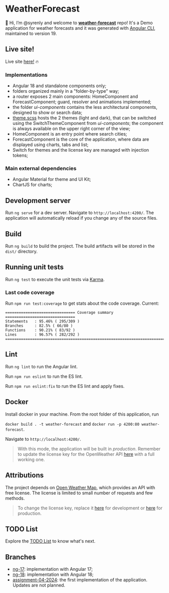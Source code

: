 # WeatherForecast

👋 Hi, I’m @syrenly and welcome to [**weather-forecast**](https://syrenly.github.io/weather-forecast/) repo! It's a Demo application for weather forecasts and it was generated with [Angular CLI](https://github.com/angular/angular-cli), maintained to version 19.

## Live site!

Live site [here!](https://syrenly.github.io/weather-forecast/) 🔥

### Implementations

-   Angular 18 and standalone components only;
-   folders organized mainly in a "folder-by-type" way;
-   a router exposes 2 main components: HomeComponent and ForecastComponent; guard, resolver and animations implemented;
-   the folder _ui-components_ contains the less architectural components, designed to show or search data;
-   [theme.scss](./src/theme.scss) hosts the 2 themes (light and dark), that can be switched using the SwitchThemeComponent from _ui-components_; the component is always available on the upper right corner of the view;
-   HomeComponent is an entry point where search cities;
-   ForecastComponent is the core of the application, where data are displayed using charts, tabs and list;
-   Switch for themes and the license key are managed with injection tokens;

### Main external dependencies

-   Angular Material for theme and UI Kit;
-   ChartJS for charts;

## Development server

Run `ng serve` for a dev server. Navigate to `http://localhost:4200/`. The application will automatically reload if you change any of the source files.

## Build

Run `ng build` to build the project. The build artifacts will be stored in the `dist/` directory.

## Running unit tests

Run `ng test` to execute the unit tests via [Karma](https://karma-runner.github.io).

### Last code coverage

Run `npm run test:coverage` to get stats about the code coverage. Current:

```
=============================== Coverage summary ===============================
Statements   : 95.46% ( 295/309 )
Branches     : 82.5% ( 66/80 )
Functions    : 90.21% ( 83/92 )
Lines        : 96.57% ( 282/292 )
================================================================================
```

## Lint

Run `ng lint` to run the Angular lint.

Run `npm run eslint` to run the ES lint.

Run `npm run eslint:fix` to run the ES lint and apply fixes.

## Docker

Install docker in your machine. From the root folder of this application, run

`docker build . -t weather-forecast` and `docker run -p 4200:80 weather-forecast`.

Navigate to `http://localhost:4200/`.

> With this mode, the application will be built in _production_. Remember to update the license key for the OpenWeather API [here](./src//assets/configurations/configuration.prod.json) with a full working one.

## Attributions

The project depends on [Open Weather Map](https://openweathermap.org), which provides an API with free license. The license is limited to small number of requests and few methods.

> To change the license key, replace it [here](./src/assets/configurations/configuration.json) for development or [here](./src/assets/configurations/configuration.prod.json) for production.

## TODO List

Explore the [TODO List](./TODO_LIST.md) to know what's next.

## Branches

-   [ng-17](https://github.com/syrenly/weather-forecast/tree/ng-17): implementation with Angular 17;
-   [ng-18](https://github.com/syrenly/weather-forecast/tree/ng-18): implementation with Angular 18;
-   [assignment-04-2024](https://github.com/syrenly/weather-forecast/tree/assignment-04-2024): the first implementation of the application. Updates are not planned.
